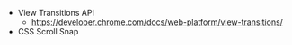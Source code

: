 - View Transitions API
  - https://developer.chrome.com/docs/web-platform/view-transitions/
- CSS Scroll Snap
